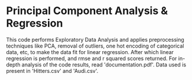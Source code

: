 # Principal Component Analysis & Regression

This code performs Exploratory Data Analysis and applies preprocessing techniques like PCA, removal of outliers, one hot encoding of categorical data, etc, to make the data fit for linear regression. After which linear regression is performed, and rmse and r squared scores returned.
For in-depth analysis of the code results, read 'documentation.pdf'. Data used is present in 'Hitters.csv' and 'Audi.csv'.
